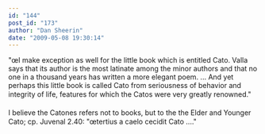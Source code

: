 ```yaml
---
id: "144"
post_id: "173"
author: "Dan Sheerin"
date: "2009-05-08 19:30:14"
---
```

"œI make exception as well for the little book which is entitled Cato. Valla says that its author is the most latinate among the minor authors and that no one in a thousand years has written a more elegant poem. ... And yet perhaps this little book is called Cato from seriousness of behavior and integrity of life, features for which the Catos were very greatly renowned."

I believe the Catones refers not to books, but to the the Elder and Younger Cato; cp. Juvenal 2.40: "œtertius a caelo cecidit Cato ...."
